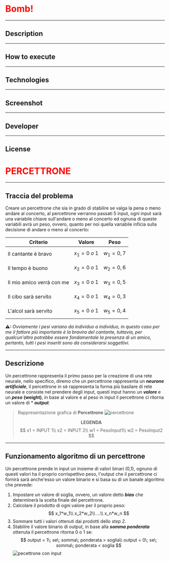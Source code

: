 # <span style="color: red;">Bomb!</span>
___

## Description
___

## How to execute
___

## Technologies
___

## Screenshot
___

## Developer

___

## License

# <span style="color:red;">PERCETTRONE</span>
___
## Traccia del problema
Creare un percettrone che sia in grado di stabilire se valga la pena o meno andare al concerto, al percettrone verranno passati 5 input, ogni input sarà una variabile chiave sull'andare o meno al concerto ed ognuna di queste variabili avrà un peso, ovvero, quanto per noi quella variabile inficia sulla decisione di andare o meno al concerto:

|Criterio|Valore|Peso|
|--------|--------|--------|
|Il cantante è bravo| $$x_1=0\;o\;1$$ | $$w_1=0,7$$|
|Il tempo è buono| $$x_2=0\;o\;1$$ | $$w_2=0,6$$|
|Il mio amico verrà con me| $$x_3=0\;o\;1$$ | $$w_3=0,5$$|
|Il cibo sarà servito| $$x_4=0\;o\;1$$ | $$w_4=0,3$$|
|L'alcol sarà servito| $$x_5=0\;o\;1$$ | $$w_5=0,4$$|
**⚠:** *Ovviamente i pesi variano da individuo a individuo, in questo caso per me il fattore più importante è la bravira del cantante, tuttavia, per qualcun'altro potrebbe essere fondamentale la presenza di un amico, pertanto, tutti i pesi inseriti sono da considerarsi soggettivi.*
___
## Descrizione
Un percettrone rappresenta il primo passo per la creazione di una rete neurale, nello specifico, diremo che un percettrone rappresenta un ***neurone artificiale***, il percettrone in sè rappresenta la forma più basilare di rete neurale e consiste nel prendere degli input, questi input hanno un ***valore*** e un ***peso*** **(weight)**, in base al valore e al peso in input il percettrone ci ritorna un valore di *
***output***.
>Rappresentazione grafica di **Percettrone**
![percettrone](./image/percettrone.png)
**<center>LEGENDA</center>**
$$
x1 = INPUT 1\\
x2 = INPUT 2\\
w1 = PesoInput1\\
w2 = PesoInput2
$$
___
## Funzionamento algoritmo di un percettrone

Un percettrone prende in input un insieme di valori binari (0,1), ognuno di questi valori ha il proprio corrispettivo peso, l'output che il percettrone ci fornirà sarà anche'esso un valore binario e si basa su di un banale algoritmo che prevede:
1. Impostare un valore di soglia, ovvero, un valore detto ***bias*** che determinerà la scelta finale del percettrone.
1. Calcolare il prodotto di ogni valore per il proprio peso:
$$ 
x_1*w_1\\
x_2*w_2\\
...\\
x_n*w_n
$$
1. Sommare tutti i valori ottenuti dai prodotti dello *step 2*.
1. Stabilire il valore binario di output, in base alla ***somma ponderata*** ottenuta il percettrone ritorna 0 o 1 se:
$$
output = 1\; se\; somma\; ponderata > soglia\\
output = 0\; se\; somma\; ponderata < soglia
$$
![pecettrone con input](./image/pecettrone%20input.jpg)

